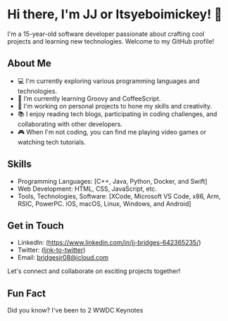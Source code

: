 # Hi there, I'm JJ or Itsyeboimickey! 👋

I'm a 15-year-old software developer passionate about crafting cool projects and learning new technologies. Welcome to my GitHub profile!

## About Me

- 💻 I'm currently exploring various programming languages and technologies.
- 🌱 I’m currently learning Groovy and CoffeeScript.
- 🚀 I'm working on personal projects to hone my skills and creativity.
- 📚 I enjoy reading tech blogs, participating in coding challenges, and collaborating with other developers.
- 🎮 When I'm not coding, you can find me playing video games or watching tech tutorials.

## Skills

- Programming Languages: [C++, Java, Python, Docker, and Swift]
- Web Development: HTML, CSS, JavaScript, etc.
- Tools, Technologies, Software: [XCode, Microsoft VS Code, x86, Arm, RSIC, PowerPC. iOS, macOS, Linux, Windows, and Android]


## Get in Touch

- LinkedIn: (https://www.linkedin.com/in/jj-bridges-642365235/)
- Twitter: ([link-to-twitter](https://twitter.com/itsyeboimickey))
- Email: bridgesjr08@icloud.com

Let's connect and collaborate on exciting projects together!

## Fun Fact

Did you know? I've been to 2 WWDC Keynotes
